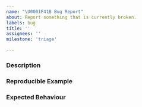 ```yaml
---
name: "\U0001F41B Bug Report"
about: Report something that is currently broken.
labels: bug
title: ''
assignees: ''
milestone: 'triage'

---
```


<!--
  Thanks for contributing, please follow the instructions in these comments.
  
  This is an Open Source project - please consider contributing a bug fix
  yourself (please read `CONTRIBUTING.md` before starting any work).
-->


### Description

<!--
  Please describe the bug clearly and concisely and provide any relevant
  information such as the Cylc version where appropriate.
-->

### Reproducible Example

<!--
  Please provide an example of how to replicate this bug to help us diagnose
  the issue.
-->

### Expected Behaviour

<!-- Please describe what you expected to happen. -->
